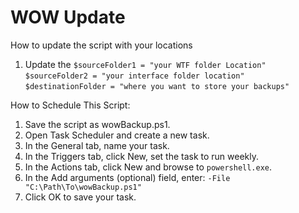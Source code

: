 # WOW Update

How to update the script with your locations
1. Update the
```$sourceFolder1 = "your WTF folder Location"```
```$sourceFolder2 = "your interface folder location"```
```$destinationFolder = "where you want to store your backups"```

How to Schedule This Script:
1. Save the script as wowBackup.ps1.
2. Open Task Scheduler and create a new task.
3. In the General tab, name your task.
4. In the Triggers tab, click New, set the task to run weekly.
5. In the Actions tab, click New and browse to ```powershell.exe```.
6. In the Add arguments (optional) field, enter: ```-File "C:\Path\To\wowBackup.ps1"```
7. Click OK to save your task.
